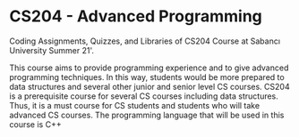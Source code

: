 # CS204 - Advanced Programming
Coding Assignments, Quizzes, and Libraries of CS204 Course at Sabancı University Summer 21'.

This course aims to provide programming experience and to give advanced programming techniques. In this way, students would be more prepared to data structures and several other junior and senior level CS courses. CS204 is a prerequisite course for several CS courses including data structures. Thus, it is a must course for CS students and students who will take advanced CS courses. The programming language that will be used in this course is C++
